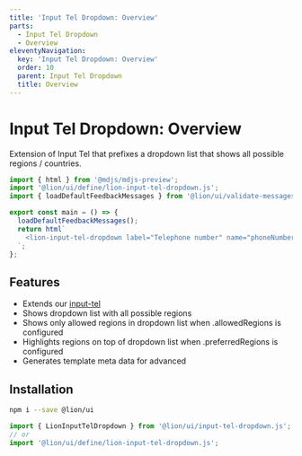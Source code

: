 ```yaml
---
title: 'Input Tel Dropdown: Overview'
parts:
  - Input Tel Dropdown
  - Overview
eleventyNavigation:
  key: 'Input Tel Dropdown: Overview'
  order: 10
  parent: Input Tel Dropdown
  title: Overview
---
```


# Input Tel Dropdown: Overview

Extension of Input Tel that prefixes a dropdown list that shows all possible regions / countries.

```js script
import { html } from '@mdjs/mdjs-preview';
import '@lion/ui/define/lion-input-tel-dropdown.js';
import { loadDefaultFeedbackMessages } from '@lion/ui/validate-messages.js';
```

```js preview-story
export const main = () => {
  loadDefaultFeedbackMessages();
  return html`
    <lion-input-tel-dropdown label="Telephone number" name="phoneNumber"></lion-input-tel-dropdown>
  `;
};
```

## Features

- Extends our [input-tel](../input-tel/overview.md)
- Shows dropdown list with all possible regions
- Shows only allowed regions in dropdown list when .allowedRegions is configured
- Highlights regions on top of dropdown list when .preferredRegions is configured
- Generates template meta data for advanced

## Installation

```bash
npm i --save @lion/ui
```

```js
import { LionInputTelDropdown } from '@lion/ui/input-tel-dropdown.js';
// or
import '@lion/ui/define/lion-input-tel-dropdown.js';
```
